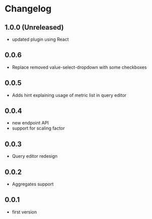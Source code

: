 # Changelog

## 1.0.0 (Unreleased)
- updated plugin using React

## 0.0.6
- Replace removed value-select-dropdown with some checkboxes

## 0.0.5
- Adds hint explaining usage of metric list in query editor

## 0.0.4
- new endpoint API
- support for scaling factor

## 0.0.3
- Query editor redesign

## 0.0.2
- Aggregates support

## 0.0.1
- first version
